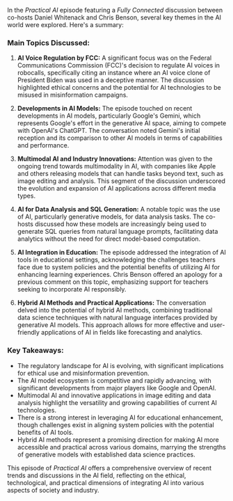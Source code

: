 In the *Practical AI* episode featuring a *Fully Connected* discussion between co-hosts Daniel Whitenack and Chris Benson, several key themes in the AI world were explored. Here's a summary:

### Main Topics Discussed:

1. **AI Voice Regulation by FCC:** A significant focus was on the Federal Communications Commission (FCC)'s decision to regulate AI voices in robocalls, specifically citing an instance where an AI voice clone of President Biden was used in a deceptive manner. The discussion highlighted ethical concerns and the potential for AI technologies to be misused in misinformation campaigns.

2. **Developments in AI Models:** The episode touched on recent developments in AI models, particularly Google's Gemini, which represents Google's effort in the generative AI space, aiming to compete with OpenAI's ChatGPT. The conversation noted Gemini's initial reception and its comparison to other AI models in terms of capabilities and performance.

3. **Multimodal AI and Industry Innovations:** Attention was given to the ongoing trend towards multimodality in AI, with companies like Apple and others releasing models that can handle tasks beyond text, such as image editing and analysis. This segment of the discussion underscored the evolution and expansion of AI applications across different media types.

4. **AI for Data Analysis and SQL Generation:** A notable topic was the use of AI, particularly generative models, for data analysis tasks. The co-hosts discussed how these models are increasingly being used to generate SQL queries from natural language prompts, facilitating data analytics without the need for direct model-based computation.

5. **AI Integration in Education:** The episode addressed the integration of AI tools in educational settings, acknowledging the challenges teachers face due to system policies and the potential benefits of utilizing AI for enhancing learning experiences. Chris Benson offered an apology for a previous comment on this topic, emphasizing support for teachers seeking to incorporate AI responsibly.

6. **Hybrid AI Methods and Practical Applications:** The conversation delved into the potential of hybrid AI methods, combining traditional data science techniques with natural language interfaces provided by generative AI models. This approach allows for more effective and user-friendly applications of AI in fields like forecasting and analytics.

### Key Takeaways:

- The regulatory landscape for AI is evolving, with significant implications for ethical use and misinformation prevention.
- The AI model ecosystem is competitive and rapidly advancing, with significant developments from major players like Google and OpenAI.
- Multimodal AI and innovative applications in image editing and data analysis highlight the versatility and growing capabilities of current AI technologies.
- There is a strong interest in leveraging AI for educational enhancement, though challenges exist in aligning system policies with the potential benefits of AI tools.
- Hybrid AI methods represent a promising direction for making AI more accessible and practical across various domains, marrying the strengths of generative models with established data science practices.

This episode of *Practical AI* offers a comprehensive overview of recent trends and discussions in the AI field, reflecting on the ethical, technological, and practical dimensions of integrating AI into various aspects of society and industry.
